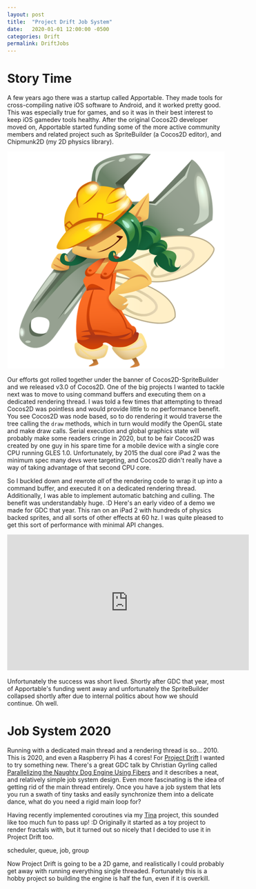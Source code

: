 ```yaml
---
layout: post
title:  "Project Drift Job System"
date:   2020-01-01 12:00:00 -0500
categories: Drift
permalink: DriftJobs
---
```


# Story Time

A few years ago there was a startup called Apportable. They made tools for cross-compiling native iOS software to Android, and it worked pretty good. This was especially true for games, and so it was in their best interest to keep iOS gamedev tools healthy. After the original Cocos2D developer moved on, Apportable started funding some of the more active community members and related project such as SpriteBuilder (a Cocos2D editor), and Chipmunk2D (my 2D physics library).

![SpriteBuilder](/images/SpriteBuilderLogo.png)

Our efforts got rolled together under the banner of Cocos2D-SpriteBuilder and we released v3.0 of Cocos2D. One of the big projects I wanted to tackle next was to move to using command buffers and executing them on a dedicated rendering thread. I was told a few times that attempting to thread Cocos2D was pointless and would provide little to no performance benefit. You see Cocos2D was node based, so to do rendering it would traverse the tree calling the `draw` methods, which in turn would modify the OpenGL state and make draw calls. Serial execution and global graphics state will probably make some readers cringe in 2020, but to be fair Cocos2D was created by one guy in his spare time for a mobile device with a single core CPU running GLES 1.0. Unfortunately, by 2015 the dual core iPad 2 was the minimum spec many devs were targeting, and Cocos2D didn't really have a way of taking advantage of that second CPU core.

So I buckled down and rewrote _all_ of the rendering code to wrap it up into a command buffer, and executed it on a dedicated rendering thread. Additionally, I was able to implement automatic batching and culling. The benefit was understandably huge. :D Here's an early video of a demo we made for GDC that year. This ran on an iPad 2 with hundreds of physics backed sprites, and all sorts of other effects at 60 hz. I was quite pleased to get this sort of performance with minimal API changes.

<iframe width="560" height="315" src="https://www.youtube.com/embed/eJsnCOkG8qs" frameborder="0" allow="accelerometer; autoplay; encrypted-media; gyroscope; picture-in-picture" allowfullscreen></iframe>

Unfortunately the success was short lived. Shortly after GDC that year, most of Apportable's funding went away and unfortunately the SpriteBuilder collapsed shortly after due to internal politics about how we should continue. Oh well. 

# Job System 2020

Running with a dedicated main thread and a rendering thread is so... 2010. This is 2020, and even a Raspberry Pi has 4 cores! For [Project Drift](ProjectDrift) I wanted to try something new. There's a great GDC talk by Christian Gyrling called [Parallelizing the Naughty Dog Engine Using Fibers](https://www.gdcvault.com/play/1022186/Parallelizing-the-Naughty-Dog-Engine) and it describes a neat, and relatively simple job system design. Even more fascinating is the idea of getting rid of the main thread entirely. Once you have a job system that lets you run a swath of tiny tasks and easily synchronize them into a delicate dance, what do you need a rigid main loop for?

Having recently implemented coroutines via my [Tina](/Tina) project, this sounded like too much fun to pass up! :D Originally it started as a toy project to render fractals with, but it turned out so nicely that I decided to use it in Project Drift too.

scheduler, queue, job, group

Now Project Drift is going to be a 2D game, and realistically I could probably get away with running everything single threaded. Fortunately this is a hobby project so building the engine is half the fun, even if it is overkill.
